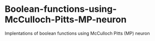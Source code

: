 # Boolean-functions-using-McCulloch-Pitts-MP-neuron
Implentations of boolean functions using McCulloch Pitts (MP) neuron

